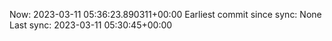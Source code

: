 Now: 2023-03-11 05:36:23.890311+00:00 Earliest commit since sync: None Last sync: 2023-03-11 05:30:45+00:00
